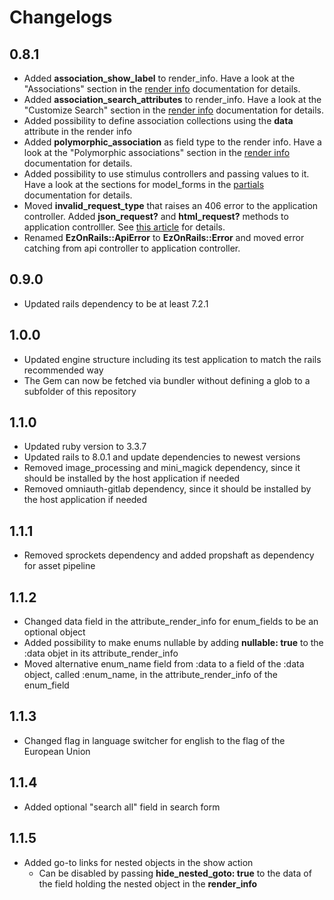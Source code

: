# Changelogs
## 0.8.1
* Added __association_show_label__ to render_info. Have a look at the "Associations" section in the [render info](https://github.com/D4uS1/ez-on-rails/wiki/Render-Info) documentation for details.
* Added __association_search_attributes__ to render_info. Have a look at the "Customize Search" section in the [render info](https://github.com/D4uS1/ez-on-rails/wiki/Render-Info) documentation for details.
* Added possibility to define association collections using the __data__ attribute in the render info
* Added __polymorphic_association__ as field type to the render info. Have a look at the "Polymorphic associations" section in the [render info](https://github.com/D4uS1/ez-on-rails/wiki/Render-Info) documentation for details.
* Added possibility to use stimulus controllers and passing values to it. Have a look at the sections for model_forms in the  [partials](https://github.com/D4uS1/ez-on-rails/wiki/Partials) documentation for details.
* Moved __invalid_request_type__ that raises an 406 error to the application controller. Added __json_request?__ and __html_request?__ methods to application controlller. See [this article](https://github.com/D4uS1/ez-on-rails/wiki/Reject-invalid-request-types) for details.
* Renamed __EzOnRails::ApiError__ to __EzOnRails::Error__ and moved error catching from api controller to application controller.

## 0.9.0
* Updated rails dependency to be at least 7.2.1

## 1.0.0
* Updated engine structure including its test application to match the rails recommended way
* The Gem can now be fetched via bundler without defining a glob to a subfolder of this repository

## 1.1.0
* Updated ruby version to 3.3.7
* Updated rails to 8.0.1 and update dependencies to newest versions
* Removed image_processing and mini_magick dependency, since it should be installed by the host application if needed
* Removed omniauth-gitlab dependency, since it should be installed by the host application if needed

## 1.1.1
* Removed sprockets dependency and added propshaft as dependency for asset pipeline

## 1.1.2
* Changed data field in the attribute_render_info for enum_fields to be an optional object
* Added possibility to make enums nullable by adding __nullable: true__ to the :data objet in its attribute_render_info
* Moved alternative enum_name field from :data to a field of the :data object, called :enum_name, in the attribute_render_info of the enum_field

## 1.1.3
* Changed flag in language switcher for english to the flag of the European Union

## 1.1.4
* Added optional "search all" field in search form

## 1.1.5
* Added go-to links for nested objects in the show action
  * Can be disabled by passing __hide_nested_goto: true__ to the data of the field holding the nested object in the __render_info__